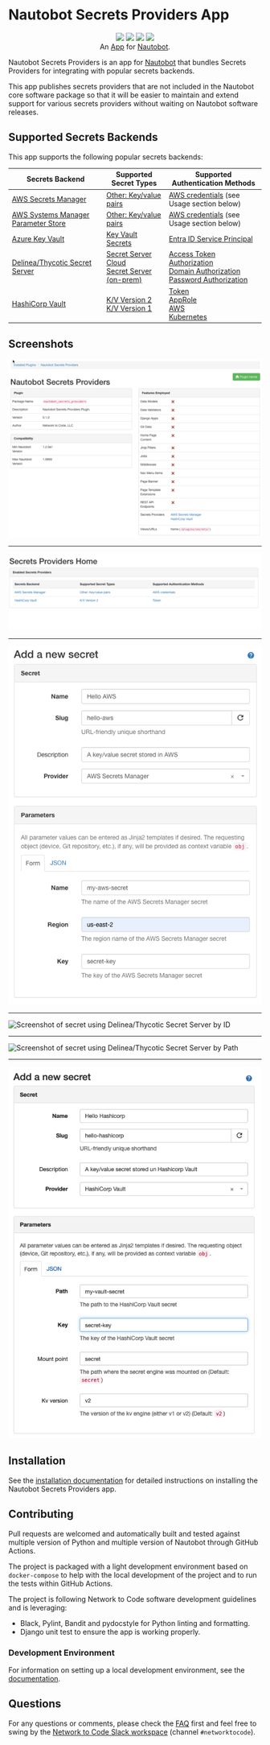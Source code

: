 # Nautobot Secrets Providers App

<p align="center">
  <a href="https://github.com/nautobot/nautobot-app-secrets-providers/actions"><img src="https://github.com/nautobot/nautobot-app-secrets-providers/actions/workflows/ci.yml/badge.svg?branch=main"></a>
  <a href="https://docs.nautobot.com/projects/secrets-providers/en/latest/"><img src="https://readthedocs.org/projects/nautobot-plugin-secrets-providers/badge/"></a>
  <a href="https://pypi.org/project/nautobot-secrets-providers/"><img src="https://img.shields.io/pypi/v/nautobot-secrets-providers"></a>
  <a href="https://pypi.org/project/nautobot-secrets-providers/"><img src="https://img.shields.io/pypi/dm/nautobot-secrets-providers"></a>
  <br>
  An <a href="https://www.networktocode.com/nautobot/apps/">App</a> for <a href="https://nautobot.com/">Nautobot</a>.
</p>

Nautobot Secrets Providers is an app for [Nautobot](https://github.com/nautobot/nautobot) that bundles Secrets Providers for integrating with popular secrets backends.

This app publishes secrets providers that are not included in the Nautobot core software package so that it will be easier to maintain and extend support for various secrets providers without waiting on Nautobot software releases.

## Supported Secrets Backends

This app supports the following popular secrets backends:

| Secrets Backend                                                                | Supported Secret Types                                                                                                                                                                        | Supported Authentication Methods                                                                                                                                                                                                                                                                           |
| ------------------------------------------------------------------------------ | --------------------------------------------------------------------------------------------------------------------------------------------------------------------------------------------- | ---------------------------------------------------------------------------------------------------------------------------------------------------------------------------------------------------------------------------------------------------------------------------------------------------------- |
| [AWS Secrets Manager](https://aws.amazon.com/secrets-manager/)                 | [Other: Key/value pairs](https://docs.aws.amazon.com/secretsmanager/latest/userguide/manage_create-basic-secret.html)                                                                         | [AWS credentials](https://docs.aws.amazon.com/general/latest/gr/aws-sec-cred-types.html) (see Usage section below)                                                                                                                                                                                         |
| [AWS Systems Manager Parameter Store](https://aws.amazon.com/secrets-manager/) | [Other: Key/value pairs](https://docs.aws.amazon.com/systems-manager/latest/userguide/systems-manager-parameter-store.html)                                                                   | [AWS credentials](https://docs.aws.amazon.com/general/latest/gr/aws-sec-cred-types.html) (see Usage section below)                                                                                                                                                                                         |
| [Azure Key Vault](https://learn.microsoft.com/en-us/azure/key-vault/)          | [Key Vault Secrets](https://learn.microsoft.com/en-us/azure/key-vault/secrets/about-secrets)                                                                                                  | [Entra ID Service Principal](https://learn.microsoft.com/en-us/python/api/azure-identity/azure.identity.environmentcredential?view=azure-python)                                                                                                                                                           |
| [Delinea/Thycotic Secret Server](https://delinea.com/products/secret-server)   | [Secret Server Cloud](https://github.com/DelineaXPM/python-tss-sdk#secret-server-cloud)<br/>[Secret Server (on-prem)](https://github.com/DelineaXPM/python-tss-sdk#initializing-secretserver) | [Access Token Authorization](https://github.com/DelineaXPM/python-tss-sdk#access-token-authorization)<br/>[Domain Authorization](https://github.com/DelineaXPM/python-tss-sdk#domain-authorization)<br/>[Password Authorization](https://github.com/DelineaXPM/python-tss-sdk#password-authorization)<br/> |
| [HashiCorp Vault](https://www.vaultproject.io)                                 | [K/V Version 2](https://www.vaultproject.io/docs/secrets/kv/kv-v2)<br/>[K/V Version 1](https://developer.hashicorp.com/vault/docs/secrets/kv/kv-v1)                                           | [Token](https://www.vaultproject.io/docs/auth/token)<br/>[AppRole](https://www.vaultproject.io/docs/auth/approle)<br/>[AWS](https://www.vaultproject.io/docs/auth/aws)<br/>[Kubernetes](https://www.vaultproject.io/docs/auth/kubernetes)                                                                  |

## Screenshots

![Screenshot of installed apps](https://raw.githubusercontent.com/nautobot/nautobot-app-secrets-providers/develop/docs/images/screenshot01.png "App landing page")

---

![Screenshot of app home page](https://raw.githubusercontent.com/nautobot/nautobot-app-secrets-providers/develop/docs/images/screenshot02.png "App Home page")

---

![Screenshot of secret using AWS Secrets Manager](https://raw.githubusercontent.com/nautobot/nautobot-app-secrets-providers/develop/docs/images/screenshot03.png "Secret using AWS Secrets Manager")

---

![Screenshot of secret using Delinea/Thycotic Secret Server by ID](https://raw.githubusercontent.com/nautobot/nautobot-app-secrets-providers/develop/docs/images/screenshot05.png "Secret using Delinea/Thycotic Secret Server by ID")

---

![Screenshot of secret using Delinea/Thycotic Secret Server by Path](https://raw.githubusercontent.com/nautobot/nautobot-app-secrets-providers/develop/docs/images/screenshot06.png "Secret using Delinea/Thycotic Secret Server by Path")

---

![Screenshot of secret using HashiCorp Vault](https://raw.githubusercontent.com/nautobot/nautobot-app-secrets-providers/develop/docs/images/screenshot04.png "Secret using HashiCorp Vault")

## Installation

See the [installation documentation](https://docs.nautobot.com/projects/secrets-providers/en/latest/admin/install/) for detailed instructions on installing the Nautobot Secrets Providers app.

## Contributing

Pull requests are welcomed and automatically built and tested against multiple version of Python and multiple version of Nautobot through GitHub Actions.

The project is packaged with a light development environment based on `docker-compose` to help with the local development of the project and to run the tests within GitHub Actions.

The project is following Network to Code software development guidelines and is leveraging:

- Black, Pylint, Bandit and pydocstyle for Python linting and formatting.
- Django unit test to ensure the app is working properly.

### Development Environment

For information on setting up a local development environment, see the [documentation](https://docs.nautobot.com/projects/secrets-providers/en/latest/dev/dev_environment/).

## Questions

For any questions or comments, please check the [FAQ](FAQ.md) first and feel free to swing by the [Network to Code Slack workspace](https://networktocode.slack.com/) (channel `#networktocode`).
